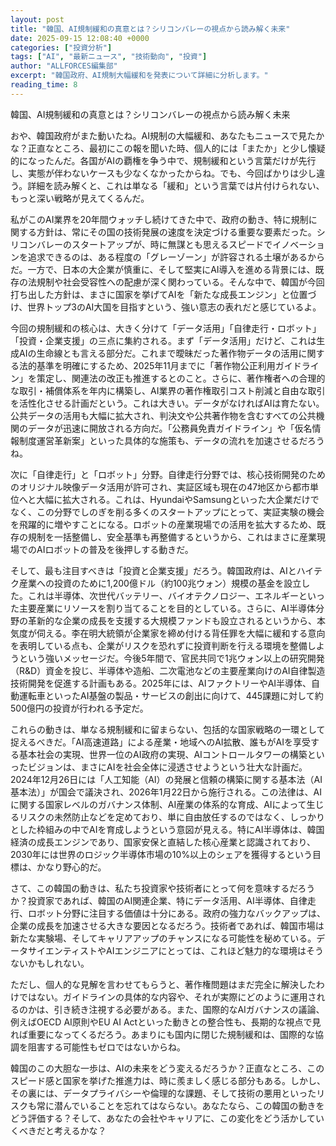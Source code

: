 ```yaml
---
layout: post
title: "韓国、AI規制緩和の真意とは？シリコンバレーの視点から読み解く未来"
date: 2025-09-15 12:08:40 +0000
categories: ["投資分析"]
tags: ["AI", "最新ニュース", "技術動向", "投資"]
author: "ALLFORCES編集部"
excerpt: "韓国政府、AI規制大幅緩和を発表について詳細に分析します。"
reading_time: 8
---
```


韓国、AI規制緩和の真意とは？シリコンバレーの視点から読み解く未来

おや、韓国政府がまた動いたね。AI規制の大幅緩和、あなたもニュースで見たかな？正直なところ、最初にこの報を聞いた時、個人的には「またか」と少し懐疑的になったんだ。各国がAIの覇権を争う中で、規制緩和という言葉だけが先行し、実態が伴わないケースも少なくなかったからね。でも、今回ばかりは少し違う。詳細を読み解くと、これは単なる「緩和」という言葉では片付けられない、もっと深い戦略が見えてくるんだ。

私がこのAI業界を20年間ウォッチし続けてきた中で、政府の動き、特に規制に関する方針は、常にその国の技術発展の速度を決定づける重要な要素だった。シリコンバレーのスタートアップが、時に無謀とも思えるスピードでイノベーションを追求できるのは、ある程度の「グレーゾーン」が許容される土壌があるからだ。一方で、日本の大企業が慎重に、そして堅実にAI導入を進める背景には、既存の法規制や社会受容性への配慮が深く関わっている。そんな中で、韓国が今回打ち出した方針は、まさに国家を挙げてAIを「新たな成長エンジン」と位置づけ、世界トップ3のAI大国を目指すという、強い意志の表れだと感じているよ。

今回の規制緩和の核心は、大きく分けて「データ活用」「自律走行・ロボット」「投資・企業支援」の三点に集約される。まず「データ活用」だけど、これは生成AIの生命線とも言える部分だ。これまで曖昧だった著作物データの活用に関する法的基準を明確にするため、2025年11月までに「著作物公正利用ガイドライン」を策定し、関連法の改正も推進するとのこと。さらに、著作権者への合理的な取引・補償体系を年内に構築し、AI業界の著作権取引コスト削減と自由な取引を活性化させる計画だという。これは大きい。データがなければAIは育たない。公共データの活用も大幅に拡大され、判決文や公共著作物を含むすべての公共機関のデータが迅速に開放される方向だ。「公務員免責ガイドライン」や「仮名情報制度運営革新案」といった具体的な施策も、データの流れを加速させるだろうね。

次に「自律走行」と「ロボット」分野。自律走行分野では、核心技術開発のためのオリジナル映像データ活用が許可され、実証区域も現在の47地区から都市単位へと大幅に拡大される。これは、HyundaiやSamsungといった大企業だけでなく、この分野でしのぎを削る多くのスタートアップにとって、実証実験の機会を飛躍的に増やすことになる。ロボットの産業現場での活用を拡大するため、既存の規制を一括整備し、安全基準も再整備するというから、これはまさに産業現場でのAIロボットの普及を後押しする動きだ。

そして、最も注目すべきは「投資と企業支援」だろう。韓国政府は、AIとハイテク産業への投資のために1,200億ドル（約100兆ウォン）規模の基金を設立した。これは半導体、次世代バッテリー、バイオテクノロジー、エネルギーといった主要産業にリソースを割り当てることを目的としている。さらに、AI半導体分野の革新的な企業の成長を支援する大規模ファンドも設立されるというから、本気度が伺える。李在明大統領が企業家を締め付ける背任罪を大幅に緩和する意向を表明している点も、企業がリスクを恐れずに投資判断を行える環境を整備しようという強いメッセージだ。今後5年間で、官民共同で1兆ウォン以上の研究開発（R&D）資金を投じ、半導体や造船、二次電池などの主要産業向けのAI自律製造技術開発を促進する計画もある。2025年には、AIファクトリーやAI半導体、自動運転車といったAI基盤の製品・サービスの創出に向けて、445課題に対して約500億円の投資が行われる予定だ。

これらの動きは、単なる規制緩和に留まらない、包括的な国家戦略の一環として捉えるべきだ。「AI高速道路」による産業・地域へのAI拡散、誰もがAIを享受する基本社会の実現、世界一位のAI政府の実現、AIコントロールタワーの構築といったビジョンは、まさにAIを社会全体に浸透させようという壮大な計画だ。2024年12月26日には「人工知能（AI）の発展と信頼の構築に関する基本法（AI基本法）」が国会で議決され、2026年1月22日から施行される。この法律は、AIに関する国家レベルのガバナンス体制、AI産業の体系的な育成、AIによって生じるリスクの未然防止などを定めており、単に自由放任するのではなく、しっかりとした枠組みの中でAIを育成しようという意図が見える。特にAI半導体は、韓国経済の成長エンジンであり、国家安保と直結した核心産業と認識されており、2030年には世界のロジック半導体市場の10%以上のシェアを獲得するという目標は、かなり野心的だ。

さて、この韓国の動きは、私たち投資家や技術者にとって何を意味するだろうか？投資家であれば、韓国のAI関連企業、特にデータ活用、AI半導体、自律走行、ロボット分野に注目する価値は十分にある。政府の強力なバックアップは、企業の成長を加速させる大きな要因となるだろう。技術者であれば、韓国市場は新たな実験場、そしてキャリアアップのチャンスになる可能性を秘めている。データサイエンティストやAIエンジニアにとっては、これほど魅力的な環境はそうないかもしれない。

ただし、個人的な見解を言わせてもらうと、著作権問題はまだ完全に解決したわけではない。ガイドラインの具体的な内容や、それが実際にどのように運用されるのかは、引き続き注視する必要がある。また、国際的なAIガバナンスの議論、例えばOECD AI原則やEU AI Actといった動きとの整合性も、長期的な視点で見れば重要になってくるだろう。あまりにも国内に閉じた規制緩和は、国際的な協調を阻害する可能性もゼロではないからね。

韓国のこの大胆な一歩は、AIの未来をどう変えるだろうか？正直なところ、このスピード感と国家を挙げた推進力は、時に羨ましく感じる部分もある。しかし、その裏には、データプライバシーや倫理的な課題、そして技術の悪用といったリスクも常に潜んでいることを忘れてはならない。あなたなら、この韓国の動きをどう評価する？そして、あなたの会社やキャリアに、この変化をどう活かしていくべきだと考えるかな？

